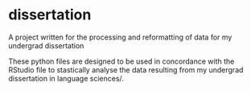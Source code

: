 # dissertation
A project written for the processing and reformatting of data for my undergrad dissertation

These python files are designed to be used in concordance  with the RStudio file to stastically analyse the data resulting from my
undergrad dissertation in language sciences/.
